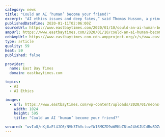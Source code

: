 ```yaml
---
category: news
title: "Could an AI ‘human’ become your friend?"
excerpt: "AI ethics issues and deep fakes,” said Thomas Husson, a principal analyst at Forrester Research. “But if they’re able to successfully express emotions, they would help enhance interactions between consumers and brands, and more broadly humanize technology.” It’s tall order for a company that Mistry says has only been working on Neon ..."
publishedDateTime: 2020-01-11T02:06:00Z
sourceUrl: https://www.eastbaytimes.com/2020/01/10/could-an-ai-human-become-your-friend/
ampUrl: https://www.eastbaytimes.com/2020/01/10/could-an-ai-human-become-your-friend/amp/
cdnAmpUrl: https://www-eastbaytimes-com.cdn.ampproject.org/c/s/www.eastbaytimes.com/2020/01/10/could-an-ai-human-become-your-friend/amp/
type: article
quality: 59
heat: 59
published: false

provider:
  name: East Bay Times
  domain: eastbaytimes.com

topics:
  - AI
  - AI Ethics

images:
  - url: https://www.eastbaytimes.com/wp-content/uploads/2020/01/neons-1.jpg?w=1024&h=596
    width: 1024
    height: 595
    title: "Could an AI ‘human’ become your friend?"

secured: "wvIu8/nXjUaEl4JC6/NVh3ThVctuvYW1SMKZD9wWMKbZ8tmJ4hKJUCdBw8DZxlcZV/LPxp7MPdqfJ7O8vrRweko9gEpk7KL1saLgh0gqjVyYfVAfJJeWOhKyD0g5KM4vICoSvHAxuREIoB5aFDePtdZEIJZFH84HHJnUAMT4XWATvivCQga7oUnqA4ybOquC3UUBQ3ieHCeFFqoJPfgcot8qSpkHxFf4WODWI3SzJ2X4+MfBFR0JQqLqeYT4bz5Q0erbkL7ADPmF0hnfdpiM+5kU98ZyHB++pBzbRh9Low4=;Vt9izaOTHJRQfB0+LGwNVw=="
---
```


